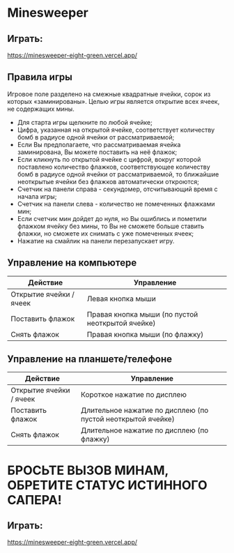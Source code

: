 # Minesweeper

## Играть:

https://minesweeper-eight-green.vercel.app/

## Правила игры

Игровое поле разделено на смежные квадратные ячейки, сорок из которых «заминированы». Целью игры является открытие всех ячеек, не содержащих мины.

- Для старта игры щелкните по любой ячейке;
- Цифра, указанная на открытой ячейке, соответствует количеству бомб в радиусе одной ячейки от рассматриваемой;
- Если Вы предполагаете, что рассматриваемая ячейка заминирована, Вы можете поставить на неё флажок;
- Если кликнуть по открытой ячейке с цифрой, вокруг которой поставлено количество флажков, соответствующее количеству бомб в радиусе одной ячейки от рассматриваемой, то ближайшие неоткрытые ячейки без флажков автоматически откроются;
- Счетчик на панели справа - секундомер, отсчитывающий время с начала игры;
- Счетчик на панели слева - количество не помеченных флажками мин;
- Если счетчик мин дойдет до нуля, но Вы ошиблись и пометили флажком ячейку без мины, то Вы не сможете больше ставить флажки, но сможете их снимать с уже помеченных ячеек;
- Нажатие на смайлик на панели перезапускает игру.

## Управление на компьютере

| Действие                | Управление                                       |
| ----------------------- | ------------------------------------------------ |
| Открытие ячейки / ячеек | Левая кнопка мыши                                |
| Поставить флажок        | Правая кнопка мыши (по пустой неоткрытой ячейке) |
| Снять флажок            | Правая кнопка мыши (по флажку)                   |

## Управление на планшете/телефоне

| Действие                | Управление                                                  |
| ----------------------- | ----------------------------------------------------------- |
| Открытие ячейки / ячеек | Короткое нажатие по дисплею                                 |
| Поставить флажок        | Длительное нажатие по дисплею (по пустой неоткрытой ячейке) |
| Снять флажок            | Длительное нажатие по дисплею (по флажку)                   |

# БРОСЬТЕ ВЫЗОВ МИНАМ, ОБРЕТИТЕ СТАТУС ИСТИННОГО САПЕРА!

## Играть:

https://minesweeper-eight-green.vercel.app/

